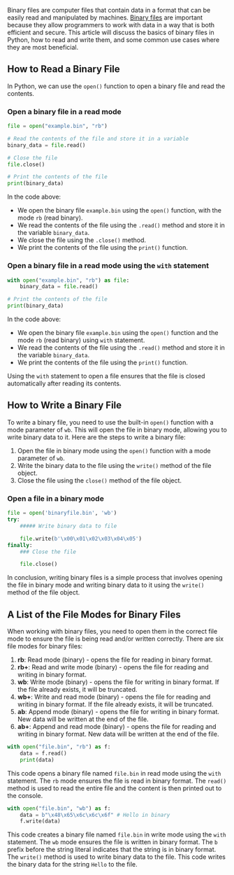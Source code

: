 Binary files are computer files that contain data in a format that can be easily read and manipulated by machines. [Binary files](https://en.wikipedia.org/wiki/Binary_file) are important because they allow programmers to work with data in a way that is both efficient and secure. This article will discuss the basics of binary files in Python, how to read and write them, and some common use cases where they are most beneficial.  
  
## How to Read a Binary File  

In Python, we can use the `open()` function to open a binary file and read the contents.

### Open a binary file in a read mode

```python
file = open("example.bin", "rb")

# Read the contents of the file and store it in a variable
binary_data = file.read()

# Close the file
file.close()

# Print the contents of the file
print(binary_data)
```

In the code above:

- We open the binary file `example.bin` using the `open()` function, with the mode `rb` (read binary).
- We read the contents of the file using the `.read()` method and store it in the variable `binary_data`.
- We close the file using the `.close()` method.
- We print the contents of the file using the `print()` function.

### Open a binary file in a read mode using the `with` statement

```python
with open("example.bin", "rb") as file:
    binary_data = file.read()

# Print the contents of the file
print(binary_data)
```

In the code above:

- We open the binary file ``example.bin`` using the `open()` function and the mode ``rb`` (read binary) using `with` statement.
- We read the contents of the file using the `.read()` method and store it in the variable `binary_data`.
- We print the contents of the file using the `print()` function.

Using the `with` statement to open a file ensures that the file is closed automatically after reading its contents.  
  
## How to Write a Binary File

To write a binary file, you need to use the built-in `open()` function with a mode parameter of `wb`. This will open the file in binary mode, allowing you to write binary data to it. Here are the steps to write a binary file:

1. Open the file in binary mode using the `open()` function with a mode parameter of `wb`.
2. Write the binary data to the file using the `write()` method of the file object.
3. Close the file using the `close()` method of the file object.

### Open a file in a binary mode

```python
file = open('binaryfile.bin', 'wb')
try:
    ##### Write binary data to file

    file.write(b'\x00\x01\x02\x03\x04\x05')
finally:
    ### Close the file

    file.close()
```

In conclusion, writing binary files is a simple process that involves opening the file in binary mode and writing binary data to it using the `write()` method of the file object.  
  
## A List of the File Modes for Binary Files  

When working with binary files, you need to open them in the correct file mode to ensure the file is being read and/or written correctly. There are six file modes for binary files:

1. **rb**: Read mode (binary) - opens the file for reading in binary format.
2. **rb+**: Read and write mode (binary) - opens the file for reading and writing in binary format.
3. **wb**: Write mode (binary) - opens the file for writing in binary format. If the file already exists, it will be truncated.
4. **wb+**: Write and read mode (binary) - opens the file for reading and writing in binary format. If the file already exists, it will be truncated.
5. **ab**: Append mode (binary) - opens the file for writing in binary format. New data will be written at the end of the file.
6. **ab+**: Append and read mode (binary) - opens the file for reading and writing in binary format. New data will be written at the end of the file.

```python
with open("file.bin", "rb") as f:
    data = f.read()
    print(data)
```
This code opens a binary file named `file.bin` in read mode using the `with` statement. The `rb` mode ensures the file is read in binary format. The `read()` method is used to read the entire file and the content is then printed out to the console.

```python
with open("file.bin", "wb") as f:
    data = b"\x48\x65\x6c\x6c\x6f" # Hello in binary
    f.write(data)
```
This code creates a binary file named `file.bin` in write mode using the `with` statement. The `wb` mode ensures the file is written in binary format. The `b` prefix before the string literal indicates that the string is in binary format. The `write()` method is used to write binary data to the file. This code writes the binary data for the string `Hello` to the file.  
